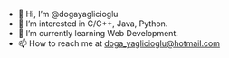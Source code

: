 - 👋 Hi, I’m @dogayaglicioglu
- 👀 I’m interested in C/C++, Java, Python.
- 🌱 I’m currently learning Web Development.
- 📫 How to reach me at doga_yaglicioglu@hotmail.com

<!---
dogayaglicioglu/dogayaglicioglu is a ✨ special ✨ repository because its `README.md` (this file) appears on your GitHub profile.
You can click the Preview link to take a look at your changes.
--->
